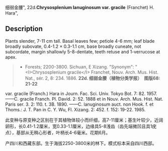 细弱金腰",
22d.**Chrysosplenium lanuginosum var. gracile** (Franchet) H. Hara",

## Description
Plants slender, 7-11 cm tall. Basal leaves few; petiole 4-6 mm; leaf blade broadly subovate, 0.4-1.2 × 0.3-1.1 cm, base broadly cuneate, not subcordate, margin shallowly 5-8-dentate, teeth retuse and 1-verrucose at apex.

> * Forests; 2200-3800. Sichuan, E Xizang.
  "Synonym": "&lt;I&gt;Chrysosplenium gracile&lt;/I&gt; Franchet, Nouv. Arch. Mus. Hist. Nat., sér. 2, 8: 234. 1886.
**22d. 细弱金腰（植物分类学报）　图版68: 21-22**

var. gracile (Franch.) Hara in Journ. Fac. Sci. Univ. Tokyo Bot. 7: 82. 1957. ——C. gracile Franch. Pl. David. 2: 52. 1888 et in Nouv. Arch. Mus. Hist. Nat. Paris ser. 3. 2: 110. t. 3B. 1890. ——C. lanuginosum auct. non Hook. f. et Thoms.: J. T. Pan in C. Y. Wu, Fl. Xizang. 2: 452. f. 152: 19-22. 1985.

此变种与原变种之区别在于其植物体较小而纤细，高7-11厘米；基生叶较少，近阔卵形，长0.41-1.2厘米，宽0.33-1.1厘米，边缘具5-8浅齿（齿先端微凹且具1疣点），基部从无稍心形者，叶柄长4-6毫米。花期6月。

产四川和西藏东部。生于海拔2250-3800米的林下。模式标本采自四川西部。
